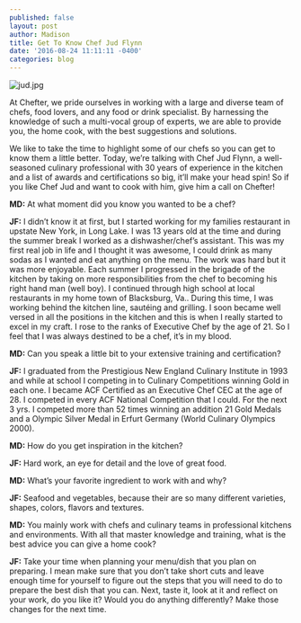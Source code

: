 ```yaml
---
published: false
layout: post
author: Madison
title: Get To Know Chef Jud Flynn
date: '2016-08-24 11:11:11 -0400'
categories: blog
---
```

![jud.jpg]({{site.baseurl}}/img/jud.jpg)

At Chefter, we pride ourselves in working with a large and diverse team of chefs, food lovers, and any food or drink specialist. By harnessing the knowledge of such a multi-vocal group of experts, we are able to provide you, the home cook, with the best suggestions and solutions. 

We like to take the time to highlight some of our chefs so you can get to know them a little better. Today, we’re talking with Chef Jud Flynn, a well-seasoned culinary professional with 30 years of experience in the kitchen and a list of awards and certifications so big, it’ll make your head spin! So if you like Chef Jud and want to cook with him, give him a call on Chefter! 

**MD:** At what moment did you know you wanted to be a chef? 

**JF:** I didn’t know it at first, but I started working for my families restaurant in upstate New York, in Long Lake. I was 13 years old at the time and during the summer break I worked as a dishwasher/chef’s assistant. This was my first real job in life and I thought it was awesome, I could drink as many sodas as I wanted and eat anything on the menu. The work was hard but it was more enjoyable. Each summer I progressed in the brigade of the kitchen by taking on more responsibilities from the chef to becoming his right hand man (well boy). I continued through high school at local restaurants in my home town of Blacksburg, Va.. During this time, I was working behind the kitchen line, sautéing and grilling. I soon became well versed in all the positions in the kitchen and this is when I really started to excel in my craft. I rose to the ranks of Executive Chef by the age of 21. So I feel that I was always destined to be a chef, it’s in my blood.

 **MD:** Can you speak a little bit to your extensive training and certification?

**JF:** I graduated from the Prestigious New England Culinary Institute in 1993 and while at school I competing in to Culinary Competitions winning Gold in each one. I became ACF Certified as an Executive Chef CEC at the age of 28. I competed in every ACF National Competition that I could. For the next 3 yrs. I competed more than 52 times winning an addition 21 Gold Medals and a Olympic Silver Medal in Erfurt Germany (World Culinary Olympics 2000).

**MD:** How do you get inspiration in the kitchen? 

**JF:** Hard work, an eye for detail and the love of great food.

**MD:** What’s your favorite ingredient to work with and why? 

**JF:** Seafood and vegetables, because their are so many different varieties, shapes, colors, flavors and textures.

**MD:** You mainly work with chefs and culinary teams in professional kitchens and environments. With all that master knowledge and training, what is the best advice you can give a home cook? 

**JF:** Take your time when planning your menu/dish that you plan on preparing. I mean make sure that you don’t take short cuts and leave enough time for yourself to figure out the steps that you will need to do to prepare the best dish that you can. Next, taste it, look at it and reflect on your work, do you like it? Would you do anything differently? Make those changes for the next time.

